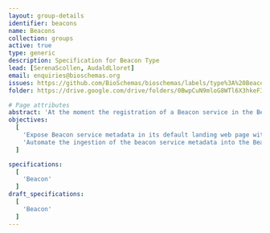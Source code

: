 ```yaml
---
layout: group-details
identifier: beacons
name: Beacons
collection: groups
active: true
type: generic
description: Specification for Beacon Type
lead: [SerenaScollen, AudaldLloret]
email: enquiries@bioschemas.org
issues: https://github.com/BioSchemas/bioschemas/labels/type%3A%20Beacon
folder: https://drive.google.com/drive/folders/0BwpCuN9mloG8WTl6X3hkeFIwems

# Page attributes
abstract: 'At the moment the registration of a Beacon service in the Beacon Network is done manually and needs to be updated manually if the beacon service changes.'
objectives:
  [
    'Expose Beacon service metadata in its default landing web page with Bioschemas',
    'Automate the ingestion of the beacon service metadata into the Beacon Network'
  ]

specifications:
  [
    'Beacon'
  ]
draft_specifications:
  [
    'Beacon'
  ]
---
```

